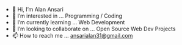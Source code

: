 - 👋 Hi, I’m Alan Ansari
- 👀 I’m interested in ... Programming / Coding
- 🌱 I’m currently learning ... Web Development
- 💞️ I’m looking to collaborate on ... Open Source Web Dev Projects
- 📫 How to reach me ... ansarialan31@gmail.com

<!---
alanansari/alanansari is a ✨ special ✨ repository because its `README.md` (this file) appears on your GitHub profile.
You can click the Preview link to take a look at your changes.
--->
